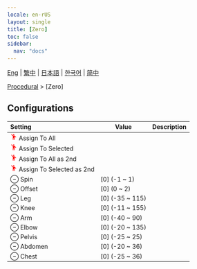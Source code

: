 ```yaml
---
locale: en-rUS
layout: single
title: [Zero]
toc: false
sidebar:
  nav: "docs"
---
```

[Eng](/dancexr/menu/2025.5/motion/zero) | [繁中](/tw/dancexr/menu/2025.5/motion/zero) | [日本語](/jp/dancexr/menu/2025.5/motion/zero) | [한국어](/kr/dancexr/menu/2025.5/motion/zero) | [简中](/zh/dancexr/menu/2025.5/motion/zero)

[Procedural](../menu#Procedural) > [Zero]

## Configurations

| Setting | Value | Description |
| :--- | --- | :--- |
| <img src="/images/icon/ic_motion.png" alt="motion icon"/> Assign To All || 
| <img src="/images/icon/ic_motion.png" alt="motion icon"/> Assign To Selected || 
| <img src="/images/icon/ic_motion.png" alt="motion icon"/> Assign To All as 2nd || 
| <img src="/images/icon/ic_motion.png" alt="motion icon"/> Assign To Selected as 2nd || 
| ⊖ Spin | [0] (-1 ~ 1) | 
| ⊖ Offset | [0] (0 ~ 2) | 
| ⊖ Leg | [0] (-35 ~ 115) | 
| ⊖ Knee | [0] (-11 ~ 155) | 
| ⊖ Arm | [0] (-40 ~ 90) | 
| ⊖ Elbow | [0] (-20 ~ 135) | 
| ⊖ Pelvis | [0] (-25 ~ 25) | 
| ⊖ Abdomen | [0] (-20 ~ 36) | 
| ⊖ Chest | [0] (-25 ~ 36) | 
